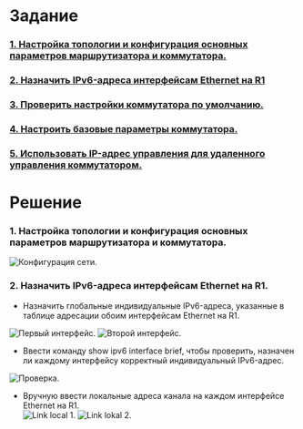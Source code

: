 
# Задание
### [1. Настройка топологии и конфигурация основных параметров маршрутизатора и коммутатора.](#1)
### [2. Назначить IPv6-адреса интерфейсам Ethernet на R1](#2)
### [3. Проверить настройки коммутатора по умолчанию.](#3)
### [4. Настроить базовые параметры коммутатора.](#4)
### [5. Использовать IP-адрес управления для удаленного управления коммутатором.](#5)
# Решение  
### <a name="1"> 1. Настройка топологии и конфигурация основных параметров маршрутизатора и коммутатора.</a>  
<image src="./Conf_net.PNG" alt="Конфигурация сети.">  

### <a name="2"> 2. Назначить IPv6-адреса интерфейсам Ethernet на R1.</a>  
  * Назначить глобальные индивидуальные IPv6-адреса, указанные в таблице адресации обоим интерфейсам Ethernet на R1.  
  
<image src="./r1_ipv6.png" alt="Первый интерфейс.">
<image src="./r1_ipv6_2.png" alt="Второй интерфейс.">  
  
  * Ввести команду show ipv6 interface brief, чтобы проверить, назначен ли каждому интерфейсу корректный индивидуальный IPv6-адрес.  
  <image src="./r1_ipv6_brief.png" alt="Проверка.">  
  
  * Вручную ввести локальные адреса канала на каждом интерфейсе Ethernet на R1.  
    <image src="./r1_ipv6_0ll.png" alt="Link local 1.">
    <image src="./r1_ipv6_2ll.png" alt="Link lokal 2.">  
  

